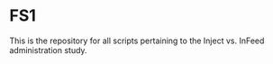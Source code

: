 # FS1

This is the repository for all scripts pertaining to the Inject vs. InFeed administration study.
